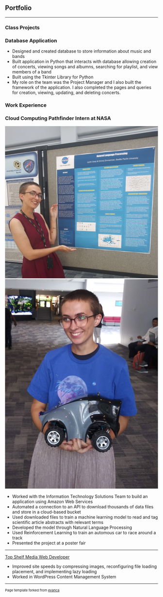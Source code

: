 ## Portfolio

---
### Class Projects
<h3>Database Application</h3>
<ul>
  <li>Designed and created database to store information about music and bands</li>
  <li>Built application in Python that interacts with database allowing creation of concerts, viewing songs and albumns, searching for playlist, and view members of a band</li>
  <li>Built using the Tkinter Library for Python</li>
  <li>My role on the team was the Project Manager and I also built the framework of the application. I also completed the pages and queries for creation, viewing, updating, and deleting concerts.</li>
</ul>

### Work Experience 

<h3>Cloud Computing Pathfinder Intern at NASA</h3>
<img src="images/posterpresentation (2).jpg"/>
<img src="images/automouscar (2).jpg"/>
<ul>
  <li>Worked with the Information Technology Solutions Team to build an application using Amazon Web Services</li>
  <li>Automated a connection to an API to download thousands of data files and store in a cloud-based bucket</li>
  <li>Used downloaded files to train a machine learning model to read and tag scientific article abstracts with relevant terms</li>
  <li>Developed the model through Natural Language Processing</li>
  <li>Used Reinforcement Learning to train an automous car to race around a track</li>
  <li>Presented the project at a poster fair</li>
</ul>

---
[Top Shelf Media Web Developer](http://twelfthroundauto.com/)
<ul>
  <li>Improved site speeds by compressing images, reconfiguring file loading placement, and implementing lazy loading</li>
  <li>Worked in WordPress Content Management System</li>
</ul>

---
<p style="font-size:11px">Page template forked from <a href="https://github.com/evanca/quick-portfolio">evanca</a></p>
<!-- Remove above link if you don't want to attribute -->
